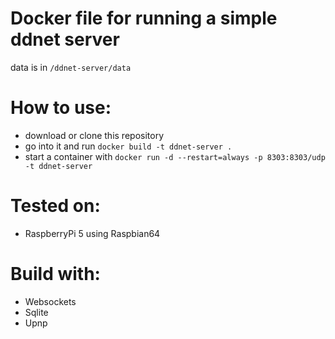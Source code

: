 # Docker file for running a simple ddnet server
data is in `/ddnet-server/data`

# How to use:
- download or clone this repository
- go into it and run `docker build -t ddnet-server .`
- start a container with `docker run -d --restart=always -p 8303:8303/udp -t ddnet-server`

# Tested on:
- RaspberryPi 5 using Raspbian64

# Build with:
- Websockets
- Sqlite
- Upnp
